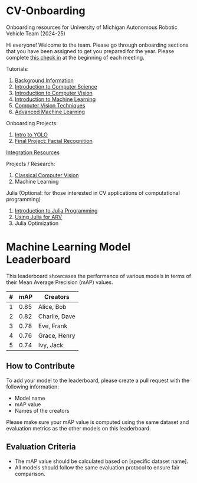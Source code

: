 # CV-Onboarding
Onboarding resources for University of Michigan Autonomous Robotic Vehicle Team (2024-25)

Hi everyone! Welcome to the team. Please go through onboarding sections that you have been assigned to get you prepared for the year. Please complete [this check in](https://forms.gle/yRPz1u5exbgAoyWV6) at the beginning of each meeting.

Tutorials:
1. [Background Information](./Introduction/background_info.md)
2. [Introduction to Computer Science](./Introduction/cs_intro.md)
3. [Introduction to Computer Vision](./Introduction/cv_intro.md)
4. [Introduction to Machine Learning](./Machine_Learning/ml_intro.md)
5. [Computer Vision Techniques](./CV_Techniques/cv_advanced.md)
6. [Advanced Machine Learning](./Machine_Learning/ml_advanced.md)

Onboarding Projects:
1. [Intro to YOLO](./Machine_Learning/YOLO_Intro.md)
2. [Final Project: Facial Recognition](./Final_Project/Facial_Recognition.md)


[Integration Resources](./Integration/integration.md) 


Projects / Research: 
1. [Classical Computer Vision](./CV_Techniques/cv_project.py)
2. Machine Learning



Julia (Optional: for those interested in CV applications of computational programming)
1. [Introduction to Julia Programming](./Julia/julia_intro.md)
2. [Using Julia for ARV](./Julia/julia_advanced.md)
3. Julia Optimization 





# Machine Learning Model Leaderboard

This leaderboard showcases the performance of various models in terms of their Mean Average Precision (mAP) values.

| #   | mAP   | Creators              |
| --- | ----- | --------------------- |
| 1   | 0.85  | Alice, Bob            |
| 2   | 0.82  | Charlie, Dave         |
| 3   | 0.78  | Eve, Frank            |
| 4   | 0.76  | Grace, Henry          |
| 5   | 0.74  | Ivy, Jack             |

## How to Contribute

To add your model to the leaderboard, please create a pull request with the following information:
- Model name
- mAP value
- Names of the creators

Please make sure your mAP value is computed using the same dataset and evaluation metrics as the other models on this leaderboard.

## Evaluation Criteria

- The mAP value should be calculated based on [specific dataset name].
- All models should follow the same evaluation protocol to ensure fair comparison.

